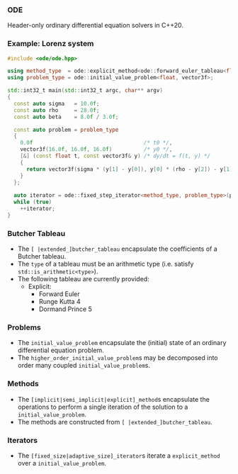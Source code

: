 ### ODE
Header-only ordinary differential equation solvers in C++20.

### Example: Lorenz system
```cpp
#include <ode/ode.hpp>

using method_type  = ode::explicit_method<ode::forward_euler_tableau<float>>;
using problem_type = ode::initial_value_problem<float, vector3f>;

std::int32_t main(std::int32_t argc, char** argv)
{
  const auto sigma   = 10.0f;
  const auto rho     = 28.0f;
  const auto beta    = 8.0f / 3.0f;

  const auto problem = problem_type
  {
    0.0f                                   /* t0 */,
    vector3f(16.0f, 16.0f, 16.0f)          /* y0 */,         
    [&] (const float t, const vector3f& y) /* dy/dt = f(t, y) */
    {
      return vector3f(sigma * (y[1] - y[0]), y[0] * (rho - y[2]) - y[1], y[0] * y[1] - beta * y[2]);
    }
  };
  
  auto iterator = ode::fixed_step_iterator<method_type, problem_type>(problem, 1.0f /* step size */);
  while (true)
    ++iterator;
}
```

### Butcher Tableau
- The `[ |extended_]butcher_tableau` encapsulate the coefficients of a Butcher tableau. 
- The `type` of a tableau must be an arithmetic type (i.e. satisfy `std::is_arithmetic<type>`).
- The following tableau are currently provided:
  - Explicit:
    - Forward Euler
    - Runge Kutta 4
    - Dormand Prince 5

### Problems
- The `initial_value_problem` encapsulate the (initial) state of an ordinary differential equation problem.
- The `higher_order_initial_value_problem`s may be decomposed into order many coupled `initial_value_problem`s.

### Methods
- The `[implicit|semi_implicit|explicit]_method`s encapsulate the operations to perform a single iteration of the solution to a `initial_value_problem`.
- The methods are constructed from `[ |extended_]butcher_tableau`.

### Iterators
- The `[fixed_size|adaptive_size]_iterator`s iterate a `explicit_method` over a `initial_value_problem`.